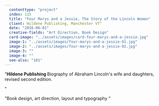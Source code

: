 ```yaml
---
  contenttype: "project"
  index: 115
  title: "Four Marys and a Jessie, The Story of the Lincoln Women"
  client: Hildene Publishing, Manchester VT"
  date: "2016-06-01"
  creative-fields: "Art Direction, Book Design"
  card-image: "../assets/images/card-four-marys-and-a-jessie.jpg"
  image-1: "../assets/images/four-marys-and-a-jessie-01.jpg"
  image-2: "../assets/images/four-marys-and-a-jessie-02.jpg"
  image-3: ""
  image-4: ""
  see-also: "101"
---
```


<p className=copy_A>"<strong>Hildene Publishing </strong> Biography of Abraham Lincoln's wife and daughters, revised second edition.

"</p>

<p className=copy_B>"Book design, art direction, layout and typography
"</p>
<p className=copy_C></p>
<p className=copy_D></p>
